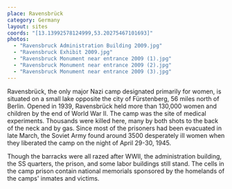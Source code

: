 ```yaml
---
place: Ravensbrück
category: Germany
layout: sites
coords: "[13.13992578124999,53.20275467101693]"
photos:
  - "Ravensbruck Administration Building 2009.jpg"
  - "Ravensbruck Exhibit 2009.jpg"
  - "Ravensbruck Monument near entrance 2009 (1).jpg"
  - "Ravensbruck Monument near entrance 2009 (2).jpg"
  - "Ravensbruck Monument near entrance 2009 (3).jpg"
---
```

Ravensbrück, the only major Nazi camp designated primarily for women, is situated on a small lake opposite the city of Fürstenberg, 56 miles north of Berlin. Opened in 1939, Ravensbrück held more than 130,000 women and children by the end of World War II. The camp was the site of medical experiments. Thousands were killed here, many by both shots to the back of the neck and by gas. Since most of the prisoners had been evacuated in late March, the Soviet Army found around 3500 desperately ill women when they liberated the camp on the night of April 29-30, 1945. 

Though the barracks were all razed after WWII, the administration building, the SS quarters, the prison, and some labor buildings still stand. The cells in the camp prison contain national memorials sponsored by the homelands of the camps' inmates and victims.